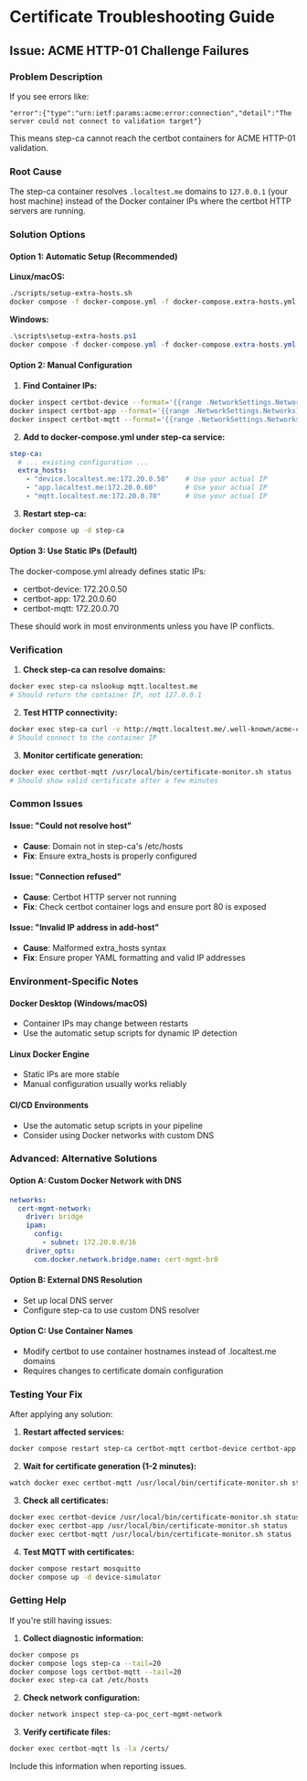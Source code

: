 # Certificate Troubleshooting Guide

## Issue: ACME HTTP-01 Challenge Failures

### Problem Description
If you see errors like:
```
"error":{"type":"urn:ietf:params:acme:error:connection","detail":"The server could not connect to validation target"}
```

This means step-ca cannot reach the certbot containers for ACME HTTP-01 validation.

### Root Cause
The step-ca container resolves `.localtest.me` domains to `127.0.0.1` (your host machine) instead of the Docker container IPs where the certbot HTTP servers are running.

### Solution Options

#### Option 1: Automatic Setup (Recommended)

**Linux/macOS:**
```bash
./scripts/setup-extra-hosts.sh
docker compose -f docker-compose.yml -f docker-compose.extra-hosts.yml up -d step-ca
```

**Windows:**
```powershell
.\scripts\setup-extra-hosts.ps1
docker compose -f docker-compose.yml -f docker-compose.extra-hosts.yml up -d step-ca
```

#### Option 2: Manual Configuration

1. **Find Container IPs:**
```bash
docker inspect certbot-device --format='{{range .NetworkSettings.Networks}}{{.IPAddress}}{{end}}'
docker inspect certbot-app --format='{{range .NetworkSettings.Networks}}{{.IPAddress}}{{end}}'
docker inspect certbot-mqtt --format='{{range .NetworkSettings.Networks}}{{.IPAddress}}{{end}}'
```

2. **Add to docker-compose.yml under step-ca service:**
```yaml
step-ca:
  # ... existing configuration ...
  extra_hosts:
    - "device.localtest.me:172.20.0.50"    # Use your actual IP
    - "app.localtest.me:172.20.0.60"       # Use your actual IP  
    - "mqtt.localtest.me:172.20.0.70"      # Use your actual IP
```

3. **Restart step-ca:**
```bash
docker compose up -d step-ca
```

#### Option 3: Use Static IPs (Default)

The docker-compose.yml already defines static IPs:
- certbot-device: 172.20.0.50
- certbot-app: 172.20.0.60  
- certbot-mqtt: 172.20.0.70

These should work in most environments unless you have IP conflicts.

### Verification

1. **Check step-ca can resolve domains:**
```bash
docker exec step-ca nslookup mqtt.localtest.me
# Should return the container IP, not 127.0.0.1
```

2. **Test HTTP connectivity:**
```bash
docker exec step-ca curl -v http://mqtt.localtest.me/.well-known/acme-challenge/test
# Should connect to the container IP
```

3. **Monitor certificate generation:**
```bash
docker exec certbot-mqtt /usr/local/bin/certificate-monitor.sh status
# Should show valid certificate after a few minutes
```

### Common Issues

#### Issue: "Could not resolve host"
- **Cause**: Domain not in step-ca's /etc/hosts
- **Fix**: Ensure extra_hosts is properly configured

#### Issue: "Connection refused"
- **Cause**: Certbot HTTP server not running
- **Fix**: Check certbot container logs and ensure port 80 is exposed

#### Issue: "Invalid IP address in add-host"
- **Cause**: Malformed extra_hosts syntax
- **Fix**: Ensure proper YAML formatting and valid IP addresses

### Environment-Specific Notes

#### Docker Desktop (Windows/macOS)
- Container IPs may change between restarts
- Use the automatic setup scripts for dynamic IP detection

#### Linux Docker Engine
- Static IPs are more stable
- Manual configuration usually works reliably

#### CI/CD Environments
- Use the automatic setup scripts in your pipeline
- Consider using Docker networks with custom DNS

### Advanced: Alternative Solutions

#### Option A: Custom Docker Network with DNS
```yaml
networks:
  cert-mgmt-network:
    driver: bridge
    ipam:
      config:
        - subnet: 172.20.0.0/16
    driver_opts:
      com.docker.network.bridge.name: cert-mgmt-br0
```

#### Option B: External DNS Resolution
- Set up local DNS server
- Configure step-ca to use custom DNS resolver

#### Option C: Use Container Names
- Modify certbot to use container hostnames instead of .localtest.me domains
- Requires changes to certificate domain configuration

### Testing Your Fix

After applying any solution:

1. **Restart affected services:**
```bash
docker compose restart step-ca certbot-mqtt certbot-device certbot-app
```

2. **Wait for certificate generation (1-2 minutes):**
```bash
watch docker exec certbot-mqtt /usr/local/bin/certificate-monitor.sh status
```

3. **Check all certificates:**
```bash
docker exec certbot-device /usr/local/bin/certificate-monitor.sh status
docker exec certbot-app /usr/local/bin/certificate-monitor.sh status
docker exec certbot-mqtt /usr/local/bin/certificate-monitor.sh status
```

4. **Test MQTT with certificates:**
```bash
docker compose restart mosquitto
docker compose up -d device-simulator
```

### Getting Help

If you're still having issues:

1. **Collect diagnostic information:**
```bash
docker compose ps
docker compose logs step-ca --tail=20
docker compose logs certbot-mqtt --tail=20
docker exec step-ca cat /etc/hosts
```

2. **Check network configuration:**
```bash
docker network inspect step-ca-poc_cert-mgmt-network
```

3. **Verify certificate files:**
```bash
docker exec certbot-mqtt ls -la /certs/
```

Include this information when reporting issues.
